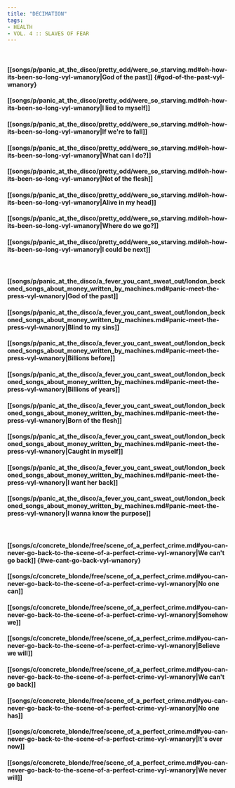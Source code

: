```yaml
---
title: "DECIMATION"
tags:
- HEALTH
- VOL. 4 ꞉꞉ SLAVES OF FEAR
---
```

&nbsp;
#### [[songs/p/panic_at_the_disco/pretty_odd/were_so_starving.md#oh-how-its-been-so-long-vyl-wnanory|God of the past]] {#god-of-the-past-vyl-wnanory}
#### [[songs/p/panic_at_the_disco/pretty_odd/were_so_starving.md#oh-how-its-been-so-long-vyl-wnanory|I lied to myself]]
#### [[songs/p/panic_at_the_disco/pretty_odd/were_so_starving.md#oh-how-its-been-so-long-vyl-wnanory|If we're to fall]]
#### [[songs/p/panic_at_the_disco/pretty_odd/were_so_starving.md#oh-how-its-been-so-long-vyl-wnanory|What can I do?]]
#### [[songs/p/panic_at_the_disco/pretty_odd/were_so_starving.md#oh-how-its-been-so-long-vyl-wnanory|Not of the flesh]]
#### [[songs/p/panic_at_the_disco/pretty_odd/were_so_starving.md#oh-how-its-been-so-long-vyl-wnanory|Alive in my head]]
#### [[songs/p/panic_at_the_disco/pretty_odd/were_so_starving.md#oh-how-its-been-so-long-vyl-wnanory|Where do we go?]]
#### [[songs/p/panic_at_the_disco/pretty_odd/were_so_starving.md#oh-how-its-been-so-long-vyl-wnanory|I could be next]]
&nbsp;
#### [[songs/p/panic_at_the_disco/a_fever_you_cant_sweat_out/london_beckoned_songs_about_money_written_by_machines.md#panic-meet-the-press-vyl-wnanory|God of the past]]
#### [[songs/p/panic_at_the_disco/a_fever_you_cant_sweat_out/london_beckoned_songs_about_money_written_by_machines.md#panic-meet-the-press-vyl-wnanory|Blind to my sins]]
#### [[songs/p/panic_at_the_disco/a_fever_you_cant_sweat_out/london_beckoned_songs_about_money_written_by_machines.md#panic-meet-the-press-vyl-wnanory|Billions before]]
#### [[songs/p/panic_at_the_disco/a_fever_you_cant_sweat_out/london_beckoned_songs_about_money_written_by_machines.md#panic-meet-the-press-vyl-wnanory|Billions of years]]
#### [[songs/p/panic_at_the_disco/a_fever_you_cant_sweat_out/london_beckoned_songs_about_money_written_by_machines.md#panic-meet-the-press-vyl-wnanory|Born of the flesh]]
#### [[songs/p/panic_at_the_disco/a_fever_you_cant_sweat_out/london_beckoned_songs_about_money_written_by_machines.md#panic-meet-the-press-vyl-wnanory|Caught in myself]]
#### [[songs/p/panic_at_the_disco/a_fever_you_cant_sweat_out/london_beckoned_songs_about_money_written_by_machines.md#panic-meet-the-press-vyl-wnanory|I want her back]]
#### [[songs/p/panic_at_the_disco/a_fever_you_cant_sweat_out/london_beckoned_songs_about_money_written_by_machines.md#panic-meet-the-press-vyl-wnanory|I wanna know the purpose]]
&nbsp;
#### [[songs/c/concrete_blonde/free/scene_of_a_perfect_crime.md#you-can-never-go-back-to-the-scene-of-a-perfect-crime-vyl-wnanory|We can't go back]] {#we-cant-go-back-vyl-wnanory}
#### [[songs/c/concrete_blonde/free/scene_of_a_perfect_crime.md#you-can-never-go-back-to-the-scene-of-a-perfect-crime-vyl-wnanory|No one can]]
#### [[songs/c/concrete_blonde/free/scene_of_a_perfect_crime.md#you-can-never-go-back-to-the-scene-of-a-perfect-crime-vyl-wnanory|Somehow we]]
#### [[songs/c/concrete_blonde/free/scene_of_a_perfect_crime.md#you-can-never-go-back-to-the-scene-of-a-perfect-crime-vyl-wnanory|Believe we will]]
#### [[songs/c/concrete_blonde/free/scene_of_a_perfect_crime.md#you-can-never-go-back-to-the-scene-of-a-perfect-crime-vyl-wnanory|We can't go back]]
#### [[songs/c/concrete_blonde/free/scene_of_a_perfect_crime.md#you-can-never-go-back-to-the-scene-of-a-perfect-crime-vyl-wnanory|No one has]]
#### [[songs/c/concrete_blonde/free/scene_of_a_perfect_crime.md#you-can-never-go-back-to-the-scene-of-a-perfect-crime-vyl-wnanory|It's over now]]
#### [[songs/c/concrete_blonde/free/scene_of_a_perfect_crime.md#you-can-never-go-back-to-the-scene-of-a-perfect-crime-vyl-wnanory|We never will]]
